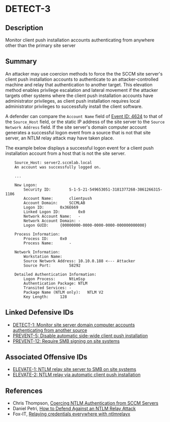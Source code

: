 # DETECT-3

## Description
Monitor client push installation accounts authenticating from anywhere other than the primary site server

## Summary
An attacker may use coercion methods to force the the SCCM site server's client push installation accounts to authenticate to an attacker-controlled machine and relay that authentication to another target. This elevation method enables privilege escalation and lateral movement if the attacker targets other systems where the client push installation accounts have administrator privileges, as client push installation requires local administrator privileges to successfully install the client software.

A defender can compare the `Account Name` field of [Event ID: 4624](https://learn.microsoft.com/en-us/previous-versions/windows/it-pro/windows-10/security/threat-protection/auditing/event-4624) to that of the `Source_Host` field, or the static IP address of the site server to the `Source Network Address` field. If the site server's domain computer account generates a successful logon event from a source that is not that site server, an NTLM relay attack may have taken place.

The example below displays a successful logon event for a client push installation account from a host that is not the site server.

```
    Source_Host: server2.sccmlab.local
    An account was successfully logged on.

    ...

    New Logon:
        Security ID:		S-1-5-21-549653051-3181377268-3861266315-1106
        Account Name:		clientpush
        Account Domain:		SCCMLAB
        Logon ID:		0x36E669
        Linked Logon ID:		0x0
        Network Account Name:	-
        Network Account Domain:	-
        Logon GUID:		{00000000-0000-0000-0000-000000000000}

    Process Information:
        Process ID:		0x0
        Process Name:		-

    Network Information:
        Workstation Name:	
        Source Network Address:	10.10.0.188 <--- Attacker
        Source Port:		58292

    Detailed Authentication Information:
        Logon Process:		NtLmSsp 
        Authentication Package:	NTLM
        Transited Services:	-
        Package Name (NTLM only):	NTLM V2
        Key Length:		128
```

## Linked Defensive IDs
- [DETECT-1: Monitor site server domain computer accounts authenticating from another source](../DETECT-1/detect-1_description.md)
- [PREVENT-5: Disable automatic side-wide client push installation](../../PREVENT/PREVENT-5/prevent-5_description.md)
- [PREVENT-12: Require SMB signing on site systems](../../PREVENT/PREVENT-12/prevent-12_description.md)

## Associated Offensive IDs
- [ELEVATE-1: NTLM relay site server to SMB on site systems](../../../attack-techniques/ELEVATE/ELEVATE-1/ELEVATE-1_description.md)
- [ELEVATE-2: NTLM relay via automatic client push installation](../../../attack-techniques/ELEVATE/ELEVATE-2/ELEVATE-2_description.md)

## References
- Chris Thompson, [Coercing NTLM Authentication from SCCM Servers](https://posts.specterops.io/coercing-ntlm-authentication-from-sccm-e6e23ea8260a)
- Daniel Petri, [How to Defend Against an NTLM Relay Attack](https://www.semperis.com/blog/how-to-defend-against-ntlm-relay-attack/)
- Fox-IT, [Relaying credentials everywhere with ntlmrelayx](https://blog.fox-it.com/2017/05/09/relaying-credentials-everywhere-with-ntlmrelayx/)
